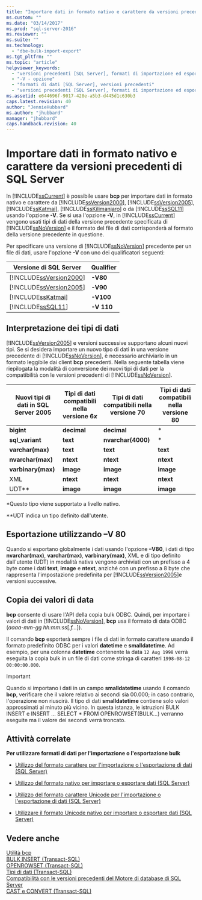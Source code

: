 ```yaml
---
title: "Importare dati in formato nativo e carattere da versioni precedenti di SQL Server | Microsoft Docs"
ms.custom: ""
ms.date: "03/14/2017"
ms.prod: "sql-server-2016"
ms.reviewer: ""
ms.suite: ""
ms.technology: 
  - "dbe-bulk-import-export"
ms.tgt_pltfrm: ""
ms.topic: "article"
helpviewer_keywords: 
  - "versioni precedenti [SQL Server], formati di importazione ed esportazione"
  - "-V - opzione"
  - "formati di dati [SQL Server], versioni precedenti"
  - "versioni precedenti [SQL Server], formati di importazione ed esportazione"
ms.assetid: e644696f-9017-428e-a5b3-d445d1c630b3
caps.latest.revision: 40
author: "JennieHubbard"
ms.author: "jhubbard"
manager: "jhubbard"
caps.handback.revision: 40
---
```

# Importare dati in formato nativo e carattere da versioni precedenti di SQL Server
  In [!INCLUDE[ssCurrent](../../includes/sscurrent-md.md)] è possibile usare **bcp** per importare dati in formato nativo e carattere da [!INCLUDE[ssVersion2000](../../includes/ssversion2000-md.md)], [!INCLUDE[ssVersion2005](../../includes/ssversion2005-md.md)], [!INCLUDE[ssKatmai](../../includes/sskatmai-md.md)], [!INCLUDE[ssKilimanjaro](../../includes/sskilimanjaro-md.md)] o da [!INCLUDE[ssSQL11](../../includes/sssql11-md.md)] usando l'opzione **-V**. Se si usa l'opzione **-V**, in [!INCLUDE[ssCurrent](../../includes/sscurrent-md.md)] vengono usati tipi di dati della versione precedente specificata di [!INCLUDE[ssNoVersion](../../includes/ssnoversion-md.md)] e il formato del file di dati corrisponderà al formato della versione precedente in questione.  
  
 Per specificare una versione di [!INCLUDE[ssNoVersion](../../includes/ssnoversion-md.md)] precedente per un file di dati, usare l'opzione **-V** con uno dei qualificatori seguenti:  
  
|Versione di SQL Server|Qualifier|  
|------------------------|---------------|  
|[!INCLUDE[ssVersion2000](../../includes/ssversion2000-md.md)]|**-V80**|  
|[!INCLUDE[ssVersion2005](../../includes/ssversion2005-md.md)]|**-V90**|  
|[!INCLUDE[ssKatmai](../../includes/sskatmai-md.md)]|**-V100**|  
|[!INCLUDE[ssSQL11](../../includes/sssql11-md.md)]|**-V 110**|  
  
## Interpretazione dei tipi di dati  
 [!INCLUDE[ssVersion2005](../../includes/ssversion2005-md.md)] e versioni successive supportano alcuni nuovi tipi. Se si desidera importare un nuovo tipo di dati in una versione precedente di [!INCLUDE[ssNoVersion](../../includes/ssnoversion-md.md)], è necessario archiviarlo in un formato leggibile dai client **bcp** precedenti. Nella seguente tabella viene riepilogata la modalità di conversione dei nuovi tipi di dati per la compatibilità con le versioni precedenti di [!INCLUDE[ssNoVersion](../../includes/ssnoversion-md.md)].  
  
|Nuovi tipi di dati in SQL Server 2005|Tipi di dati compatibili nella versione 6*x*|Tipi di dati compatibili nella versione 70|Tipi di dati compatibili nella versione 80|  
|---------------------------------------|-------------------------------------------|-----------------------------------------|-----------------------------------------|  
|**bigint**|**decimal**|**decimal**|*|  
|**sql_variant**|**text**|**nvarchar(4000)**|*|  
|**varchar(max)**|**text**|**text**|**text**|  
|**nvarchar(max)**|**ntext**|**ntext**|**ntext**|  
|**varbinary(max)**|**image**|**image**|**image**|  
|XML|**ntext**|**ntext**|**ntext**|  
|UDT**|**image**|**image**|**image**|  
  
 *Questo tipo viene supportato a livello nativo.  
  
 **UDT indica un tipo definito dall'utente.  
  
## Esportazione utilizzando –V 80  
 Quando si esportano globalmente i dati usando l'opzione **–V80**, i dati di tipo **nvarchar(max)**, **varchar(max)**, **varbinary(max)**, XML e di tipo definito dall'utente (UDT) in modalità nativa vengono archiviati con un prefisso a 4 byte come i dati **text**, **image** e **ntext**, anziché con un prefisso a 8 byte che rappresenta l'impostazione predefinita per [!INCLUDE[ssVersion2005](../../includes/ssversion2005-md.md)]e versioni successive.  
  
## Copia dei valori di data  
 **bcp** consente di usare l'API della copia bulk ODBC. Quindi, per importare i valori di dati in [!INCLUDE[ssNoVersion](../../includes/ssnoversion-md.md)], **bcp** usa il formato di data ODBC (*aaaa-mm-gg hh:mm:ss*[*.f...*]).  
  
 Il comando **bcp** esporterà sempre i file di dati in formato carattere usando il formato predefinito ODBC per i valori **datetime** e **smalldatetime**. Ad esempio, per una colonna **datetime** contenente la data `12 Aug 1998` verrà eseguita la copia bulk in un file di dati come stringa di caratteri `1998-08-12 00:00:00.000`.  
  
> [!IMPORTANT]  
>  Quando si importano i dati in un campo **smalldatetime** usando il comando **bcp**, verificare che il valore relativo ai secondi sia 00.000; in caso contrario, l'operazione non riuscirà. Il tipo di dati **smalldatetime** contiene solo valori approssimati al minuto più vicino. In questa istanza, le istruzioni BULK INSERT e INSERT ... SELECT * FROM OPENROWSET(BULK...) verranno eseguite ma il valore dei secondi verrà troncato.  
  
##  <a name="RelatedTasks"></a> Attività correlate  
 **Per utilizzare formati di dati per l'importazione o l'esportazione bulk**  
  
-   [Utilizzo del formato carattere per l'importazione o l'esportazione di dati &#40;SQL Server&#41;](../../relational-databases/import-export/use-character-format-to-import-or-export-data-sql-server.md)  
  
-   [Utilizzo del formato nativo per importare o esportare dati &#40;SQL Server&#41;](../../relational-databases/import-export/use-native-format-to-import-or-export-data-sql-server.md)  
  
-   [Utilizzo del formato carattere Unicode per l'importazione o l'esportazione di dati &#40;SQL Server&#41;](../../relational-databases/import-export/use-unicode-character-format-to-import-or-export-data-sql-server.md)  
  
-   [Utilizzare il formato Unicode nativo per importare o esportare dati &#40;SQL Server&#41;](../../relational-databases/import-export/use-unicode-native-format-to-import-or-export-data-sql-server.md)  
  
## Vedere anche  
 [Utilità bcp](../../tools/bcp-utility.md)   
 [BULK INSERT &#40;Transact-SQL&#41;](../../t-sql/statements/bulk-insert-transact-sql.md)   
 [OPENROWSET &#40;Transact-SQL&#41;](../../t-sql/functions/openrowset-transact-sql.md)   
 [Tipi di dati &#40;Transact-SQL&#41;](../../t-sql/data-types/data-types-transact-sql.md)   
 [Compatibilità con le versioni precedenti del Motore di database di SQL Server](../../database-engine/sql-server-database-engine-backward-compatibility.md)   
 [CAST e CONVERT &#40;Transact-SQL&#41;](../../t-sql/functions/cast-and-convert-transact-sql.md)  
  
  